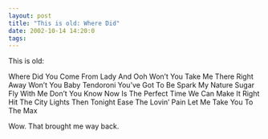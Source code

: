 ```yaml
---
layout: post
title: "This is old: Where Did"
date: 2002-10-14 14:20:0
tags: 
---
```


This is old:

Where Did You Come From Lady
And Ooh Won’t You Take Me There
Right Away Won’t You Baby
Tendoroni You’ve Got To Be
Spark My Nature
Sugar Fly With Me
Don’t You Know Now
Is The Perfect Time
We Can Make It Right
Hit The City Lights
Then Tonight Ease The Lovin’ Pain
Let Me Take You To The Max

Wow. That brought me way back.

